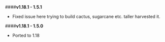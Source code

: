 ####**v1.18.1 - 1.5.1**  
* Fixed issue here trying to build cactus, sugarcane etc. taller harvested it.  

####**v1.18.1 - 1.5.0**  
* Ported to 1.18